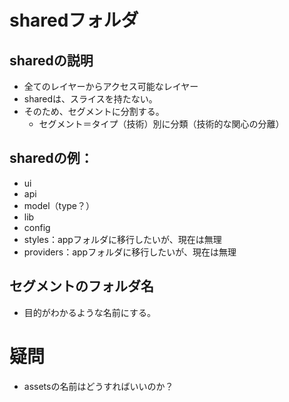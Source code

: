 # sharedフォルダ

## sharedの説明

- 全てのレイヤーからアクセス可能なレイヤー
- sharedは、スライスを持たない。
- そのため、セグメントに分割する。
  - セグメント＝タイプ（技術）別に分類（技術的な関心の分離）

## sharedの例：

- ui
- api
- model（type？）
- lib
- config
- styles：appフォルダに移行したいが、現在は無理
- providers：appフォルダに移行したいが、現在は無理

## セグメントのフォルダ名

- 目的がわかるような名前にする。

# 疑問

- assetsの名前はどうすればいいのか？
